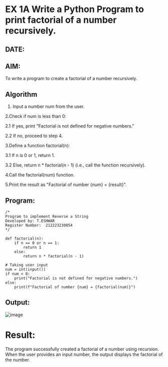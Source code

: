 # EX 1A Write a Python Program to print factorial of a number recursively.


## DATE:
## AIM:
To write a program to create a factorial of a number recursively.

## Algorithm
1. Input a number num from the user.

2.Check if num is less than 0:

 2.1 If yes, print "Factorial is not defined for negative numbers."

 2.2 If no, proceed to step 4.

3.Define a function factorial(n):

 3.1 If n is 0 or 1, return 1.

 3.2 Else, return n * factorial(n - 1) (i.e., call the function recursively).

4.Call the factorial(num) function.

5.Print the result as "Factorial of number {num} = {result}".
   

## Program:
```
/*
Program to implement Reverse a String
Developed by: T.ESHWAR
Register Number:  212223230054
*/
```

```
def factorial(n):
    if n == 0 or n == 1:
        return 1
    else:
        return n * factorial(n - 1)

# Taking user input
num = int(input())
if num < 0:
    print("Factorial is not defined for negative numbers.")
else:
    print(f"Factorial of number {num} = {factorial(num)}")
```

## Output:

![image](https://github.com/user-attachments/assets/51885238-0763-4a05-94c7-af8ecde129fd)

# Result:
The program successfully created a factorial of a number using recursion. When the user provides an input number, the output displays the factorial of the number.

